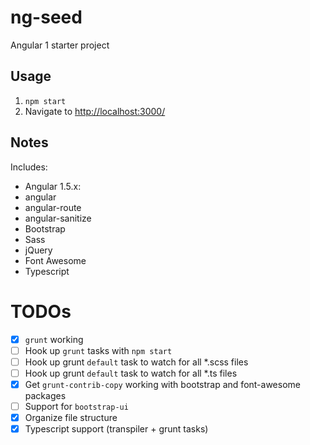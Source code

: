 # ng-seed
Angular 1 starter project

## Usage
1. `npm start`
2. Navigate to [http://localhost:3000/](http://localhost:3000/)

## Notes
Includes:
 - Angular 1.5.x:
  - angular
  - angular-route
  - angular-sanitize
 - Bootstrap
 - Sass
 - jQuery
 - Font Awesome
 - Typescript

# TODOs
- [x] `grunt` working
- [ ] Hook up `grunt` tasks with `npm start`
- [ ] Hook up grunt `default` task to watch for all *.scss files
- [ ] Hook up grunt `default` task to watch for all *.ts files
- [x] Get `grunt-contrib-copy` working with bootstrap and font-awesome packages
- [ ] Support for `bootstrap-ui`
- [x] Organize file structure
- [x] Typescript support (transpiler + grunt tasks)
